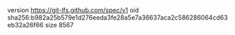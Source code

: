 version https://git-lfs.github.com/spec/v1
oid sha256:b982a25b579e1d276eeda3fe28a5e7a36637aca2c586286064cd63eb32a26f66
size 8567
